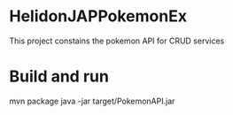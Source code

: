 # HelidonJAPPokemonEx
This project constains the pokemon API for CRUD services

# Build and run
mvn package 
java -jar target/PokemonAPI.jar
